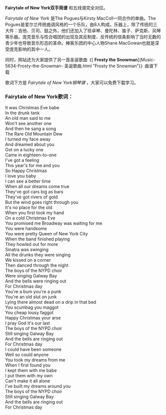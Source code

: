

**Fairytale of New York双手简谱** 和五线谱完全对应。

_Fairytale of New York_ 是The Pogues与Kirsty MacColl一同合作的单曲。The
Pogues是爱尔兰传统曲调风格的一个乐队，由8人构成。乐器上，除了传统的三大件：吉他、贝司、鼓之外，他们还加入了班卓琴、曼陀林、笛子、萨克斯、风琴等乐器。庞克音乐与性合唱团的出现及其反制度、反传统的信条影响了当时无数的青少年也导致音乐形态的革命。棒客乐团的中心人物Shane
MacGowan也就是深受庞克影响的其中一人。

同时，网站还为大家提供了另一首圣诞歌曲《[ **Frosty the Snowman**](Music-5634-Frosty-the-Snowman-
圣诞歌曲.html "Frosty the Snowman")》曲谱下载

歌词下方是 _Fairytale of New York钢琴谱_ ，大家可以免费下载学习。

### Fairytale of New York歌词：

It was Christmas Eve babe  
In the drunk tank  
An old man said to me  
Won't see another one  
And then he sang a song  
The Rare Old Mountain Dew  
I turned my face away  
And dreamed about you  
Got on a lucky one  
Came in eighteen-to-one  
I've got a feeling  
This year's for me and you  
So Happy Christmas  
I love you baby  
I can see a better time  
When all our dreams come true  
They've got cars big as bars  
They've got rivers of gold  
But the wind goes right through you  
It's no place for the old  
When you first took my hand  
On a cold Christmas Eve  
You promised me Broadway was waiting for me  
You were handsome  
You were pretty Queen of New York City  
When the band finished playing  
They howled out for more  
Sinatra was swinging  
All the drunks they were singing  
We kissed on a corner  
Then danced through the night  
The boys of the NYPD choir  
Were singing Galway Bay  
And the bells were ringing out  
For Christmas day  
You're a bum you're a punk  
You're an old slut on junk  
Lying there almost dead on a drip in that bed  
You scumbag you maggot  
You cheap lousy faggot  
Happy Christmas your arse  
I pray God it's our last  
The boys of the NYPD choir  
Still singing Galway Bay  
And the bells are ringing out  
For Christmas day  
I could have been someone  
Well so could anyone  
You took my dreams from me  
When I first found you  
I kept them with me babe  
I put them with my own  
Can't make it all alone  
I've built my dreams around you  
The boys of the NYPD choir  
Still singing Galway Bay  
And the bells are ringing out  
For Christmas day

